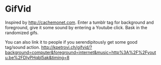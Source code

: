 GifVid
======

Inspired by http://cachemonet.com. Enter a tumblr tag for background and foreground, give it some sound by entering a Youtube click. Bask in the randomized gifs.

You can also link it to people if you serendipitously get some good tag/sound action. http://kpetrovi.ch/gifvid/?background=computer&foreground=internet&music=http%3A%2F%2Fyoutu.be%2FDlyPHqbI5ak&timing=8